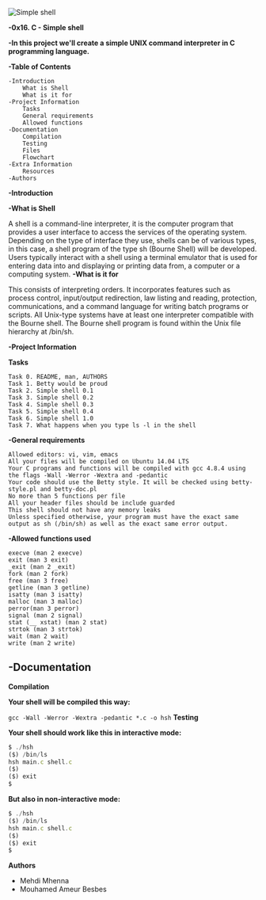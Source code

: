 ![Simple shell](https://fr.techtribune.net/wp-content/uploads/2020/11/Create-Simple-Shell-Scripts-in-Linux.png)

**-0x16. C - Simple shell**

**-In this project we'll create a simple UNIX command interpreter in C programming language.**

**-Table of Contents**

	-Introduction
        What is Shell
        What is it for
    -Project Information
        Tasks
        General requirements
        Allowed functions
    -Documentation
        Compilation
        Testing
        Files
        Flowchart
    -Extra Information
		Resources
    -Authors

**-Introduction**

**-What is Shell**

A shell is a command-line interpreter, it is the computer program that provides a user interface to access the services of the operating system. Depending on the type of interface they use, shells can be of various types, in this case, a shell program of the type sh (Bourne Shell) will be developed. Users typically interact with a shell using a terminal emulator that is used for entering data into and displaying or printing data from, a computer or a computing system.
**-What is it for**

This consists of interpreting orders. It incorporates features such as process control, input/output redirection, law listing and reading, protection, communications, and a command language for writing batch programs or scripts. All Unix-type systems have at least one interpreter compatible with the Bourne shell. The Bourne shell program is found within the Unix file hierarchy at /bin/sh.

**-Project Information**

**Tasks**

    Task 0. README, man, AUTHORS
    Task 1. Betty would be proud
    Task 2. Simple shell 0.1
    Task 3. Simple shell 0.2
    Task 4. Simple shell 0.3
    Task 5. Simple shell 0.4
    Task 6. Simple shell 1.0
    Task 7. What happens when you type ls -l in the shell

**-General requirements**

    Allowed editors: vi, vim, emacs
    All your files will be compiled on Ubuntu 14.04 LTS
    Your C programs and functions will be compiled with gcc 4.8.4 using the flags -Wall -Werror -Wextra and -pedantic
    Your code should use the Betty style. It will be checked using betty-style.pl and betty-doc.pl
    No more than 5 functions per file
    All your header files should be include guarded
    This shell should not have any memory leaks
    Unless specified otherwise, your program must have the exact same output as sh (/bin/sh) as well as the exact same error output.

**-Allowed functions used**

    execve (man 2 execve)
    exit (man 3 exit)
    _exit (man 2 _exit)
    fork (man 2 fork)
    free (man 3 free)
    getline (man 3 getline)
    isatty (man 3 isatty)
    malloc (man 3 malloc)
    perror(man 3 perror)
    signal (man 2 signal)
    stat (__ xstat) (man 2 stat)
    strtok (man 3 strtok)
    wait (man 2 wait)
    write (man 2 write)

**-Documentation**
---
**Compilation**

**Your shell will be compiled this way:**

`gcc -Wall -Werror -Wextra -pedantic *.c -o hsh`
**Testing**

**Your shell should work like this in interactive mode:**
```javascript
$ ./hsh
($) /bin/ls
hsh main.c shell.c
($)
($) exit
$
```
**But also in non-interactive mode:**
```javascript
$ ./hsh
($) /bin/ls
hsh main.c shell.c
($)
($) exit
$
```
**Authors**
- Mehdi Mhenna 
- Mouhamed Ameur Besbes
